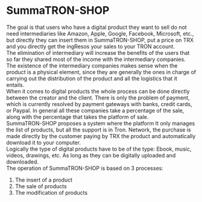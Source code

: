 # SummaTRON-SHOP
The goal is that users who have a digital product they want to sell do not need intermediaries like Amazon, Apple, Google, Facebook, Microsoft, etc., but directly they can insert them in SummaTRON-SHOP, put a price on TRX and you directly get the ingResos your sales to your TRON account.
<br>
The elimination of intermediary will increase the benefits of the users that so far they shared most of the income with the intermediary companies.
<br>
The existence of the intermediary companies makes sense when the product is a physical element, since they are generally the ones in charge of carrying out the distribution of the product and all the logistics that it entails.
<br>
When it comes to digital products the whole process can be done directly between the creator and the client. There is only the problem of payment, which is currently resolved by payment gateways with banks, credit cards, or Paypal. In general all these companies take a percentage of the sale, along with the percentage that takes the platform of sale.
<br>
SummaTRON-SHOP proposes a system where the platform It only manages the list of products, but all the support is in Tron. Network, the purchase is made directly by the customer paying by TRX the product and automatically download it to your computer.
<br>
Logically the type of digital products have to be of the type: Ebook, music, videos, drawings, etc. As long as they can be digitally uploaded and downloaded. 
<br>
The operation of SummaTRON-SHOP is based on 3 processes:
1)	The insert of a product
2)	The sale of products
3)	The modification of products

